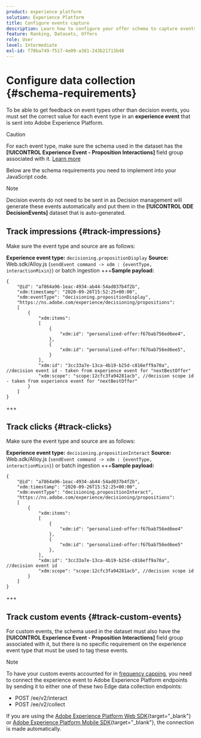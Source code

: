 ```yaml
---
product: experience platform
solution: Experience Platform
title: Configure events capture
description: Learn how to configure your offer schema to capture events
feature: Ranking, Datasets, Offers
role: User
level: Intermediate
exl-id: f70ba749-f517-4e09-a381-243b21713b48
---
```

# Configure data collection {#schema-requirements}

To be able to get feedback on event types other than decision events, you must set the correct value for each event type in an **experience event** that is sent into Adobe Experience Platform.

>[!CAUTION]
>
>For each event type, make sure the schema used in the dataset has the **[!UICONTROL Experience Event - Proposition Interactions]** field group associated with it. [Learn more](create-dataset.md)

Below are the schema requirements you need to implement into your JavaScript code.

>[!NOTE]
>
>Decision events do not need to be sent in as Decision management will generate these events automatically and put them in the **[!UICONTROL ODE DecisionEvents]** dataset<!--to check--> that is auto-generated.

## Track impressions {#track-impressions}

Make sure the event type and source are as follows:

**Experience event type:** `decisioning.propositionDisplay`
**Source:** Web.sdk/Alloy.js (`sendEvent command -> xdm : {eventType, interactionMixin}`) or batch ingestion
+++**Sample payload:**

```
{
    "@id": "a7864a96-1eac-4934-ab44-54ad037b4f2b",
    "xdm:timestamp": "2020-09-26T15:52:25+00:00",
    "xdm:eventType": "decisioning.propositionDisplay",
    "https://ns.adobe.com/experience/decisioning/propositions":
    [
        {
            "xdm:items":
            [
                {
                    "xdm:id": "personalized-offer:f67bab756ed6ee4",
                },
                {
                    "xdm:id": "personalized-offer:f67bab756ed6ee5",
                }
            ],
            "xdm:id": "3cc33a7e-13ca-4b19-b25d-c816eff9a70a", //decision event id - taken from experience event for "nextBestOffer"
            "xdm:scope": "scope:12cfc3fa94281acb", //decision scope id - taken from experience event for "nextBestOffer"
        }
    ]
}
```

+++

## Track clicks {#track-clicks}

Make sure the event type and source are as follows:

**Experience event type:** `decisioning.propositionInteract`
**Source:** Web.sdk/Alloy.js (`sendEvent command -> xdm : {eventType, interactionMixin}`) or batch ingestion
+++**Sample payload:**

```
{
    "@id": "a7864a96-1eac-4934-ab44-54ad037b4f2b",
    "xdm:timestamp": "2020-09-26T15:52:25+00:00",
    "xdm:eventType": "decisioning.propositionInteract",
    "https://ns.adobe.com/experience/decisioning/propositions":
    [
        {
            "xdm:items":
            [
                {
                    "xdm:id": "personalized-offer:f67bab756ed6ee4"
                },
                {
                    "xdm:id": "personalized-offer:f67bab756ed6ee5"
                },
            ],
            "xdm:id": "3cc33a7e-13ca-4b19-b25d-c816eff9a70a", //decision event id
            "xdm:scope": "scope:12cfc3fa94281acb", //decision scope id
        }
    ]
}
```

+++

## Track custom events {#track-custom-events}

For custom events, the schema used in the dataset must also have the **[!UICONTROL Experience Event - Proposition Interactions]** field group associated with it, but there is no specific requirement on the experience event type that must be used to tag these events.

>[!NOTE]
>
>To have your custom events accounted for in [frequency capping](../offer-library/add-constraints.md#capping), you need to connect the experience event to Adobe Experience Platform endpoints by sending it to either one of these two Edge data collection endpoints:
>
>* POST /ee/v2/interact
>* POST /ee/v2/collect
>
>If you are using the [Adobe Experience Platform Web SDK](https://experienceleague.adobe.com/docs/experience-platform/edge/home.html){target="_blank"} or [Adobe Experience Platform Mobile SDK](https://experienceleague.adobe.com/docs/platform-learn/data-collection/mobile-sdk/overview.html){target="_blank"}, the connection is made automatically.

